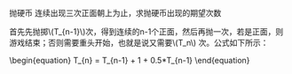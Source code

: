 抛硬币 连续出现三次正面朝上为止，求抛硬币出现的期望次数

首先先抛掷\\(T_{n-1}\\)次，得到连续的n-1个正面，然后再抛一次，若是正面，则游戏结束；否则需要重头开始，也就是说又需要\\(T_n\\) 次。公式如下所示：

\begin{equation}
T_{n} = T_{n-1} + 1 + 0.5*T_{n-1}
\end{equation}